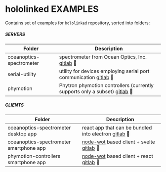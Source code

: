 # hololinked EXAMPLES

Contains set of examples for `hololinked` repository, sorted into folders:

##### SERVERS

| Folder                   | Description |
| ------------------------ | ----------- |
| oceanoptics-spectrometer | spectrometer from Ocean Optics, Inc. [gitlab](https://gitlab.com/hololinked-examples/oceanoptics-spectrometer) :link: |
| serial-utility           | utility for devices employing serial port communication [gitlab](https://gitlab.com/hololinked-examples/serial-utility) :link: |
| phymotion                | Phytron phymotion controllers (currently supports only a subset) [gitlab](https://gitlab.com/hololinked-examples/phymotion-controllers) :link: |

<!-- | gentec_maestro            | laser pulse energy meter from Gentec Electro-Optics (https://www.gentec-eo.com/products/maestro) | -->

##### CLIENTS

| Folder                    | Description |
| --------                  | ----------- |
| oceanoptics-spectrometer desktop app | react app that can be bundled into electron [gitlab](https://gitlab.com/desktop-clients/oceanoptics-spectrometer-desktop-app) :link: |
| oceanoptics-spectrometer smartphone app |[node-wot](https://github.com/eclipse-thingweb/node-wot) based client + svelte [gitlab](https://gitlab.com/node-clients/oceanoptics-spectrometer-smartphone-app.git) :link: |
| phymotion-controllers smartphone app |[node-wot](https://github.com/eclipse-thingweb/node-wot) based client + react [gitlab](https://gitlab.com/node-clients/phymotion-controllers-app.git) :link: |


<br/>

<!--- 
    comment: See step by step tutorials for each of the devices here : (will be filled)
    For ReactJS dashboards for each device, see examples here : (will be filled)
--->
